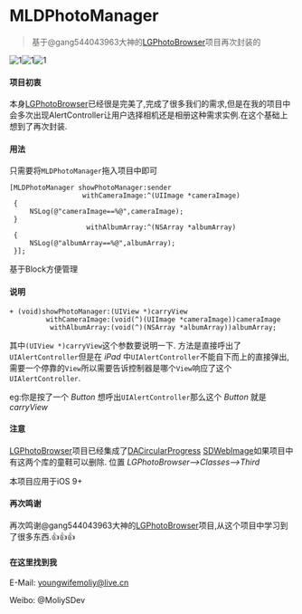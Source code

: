 # MLDPhotoManager

>基于@gang544043963大神的[LGPhotoBrowser](https://github.com/gang544043963/LGPhotoBrowser)项目再次封装的

![1](http://onazihscc.bkt.clouddn.com/WechatIMG125.png
)![1](http://onazihscc.bkt.clouddn.com/WechatIMG123.png
)![1](http://onazihscc.bkt.clouddn.com/WechatIMG124.png
)

#### 项目初衷
本身[LGPhotoBrowser](https://github.com/gang544043963/LGPhotoBrowser)已经很是完美了,完成了很多我们的需求,但是在我的项目中会多次出现AlertController让用户选择相机还是相册这种需求实例.在这个基础上想到了再次封装.

#### 用法
只需要将`MLDPhotoManager`拖入项目中即可

```obj-c
[MLDPhotoManager showPhotoManager:sender
                  withCameraImage:^(UIImage *cameraImage)
 {
     NSLog(@"cameraImage==%@",cameraImage);
 }
                   withAlbumArray:^(NSArray *albumArray)
 {
     NSLog(@"albumArray==%@",albumArray);
 }];
```
基于Block方便管理

#### 说明

```obj-c
+ (void)showPhotoManager:(UIView *)carryView
         withCameraImage:(void(^)(UIImage *cameraImage))cameraImage
          withAlbumArray:(void(^)(NSArray *albumArray))albumArray;
```
其中`(UIView *)carryView`这个参数要说明一下.
方法是直接呼出了`UIAlertController`但是在 *iPad* 中`UIAlertController`不能自下而上的直接弹出,需要一个停靠的`View`所以需要告诉控制器是哪个`View`响应了这个`UIAlertController`.

eg:你是按了一个 *Button* 想呼出`UIAlertController`那么这个 *Button* 就是 *carryView*

#### 注意
[LGPhotoBrowser](https://github.com/gang544043963/LGPhotoBrowser)项目已经集成了[DACircularProgress](https://github.com/danielamitay/DACircularProgress) [SDWebImage](https://github.com/rs/SDWebImage)如果项目中有这两个库的童鞋可以删除.
位置 *LGPhotoBrowser-->Classes-->Third*

本项目应用于iOS 9+

#### 再次鸣谢
再次鸣谢@gang544043963大神的[LGPhotoBrowser](https://github.com/gang544043963/LGPhotoBrowser)项目,从这个项目中学习到了很多东西.👍👍👍


#### 在这里找到我
E-Mail: youngwifemoliy@live.cn

Weibo: @MoliySDev
